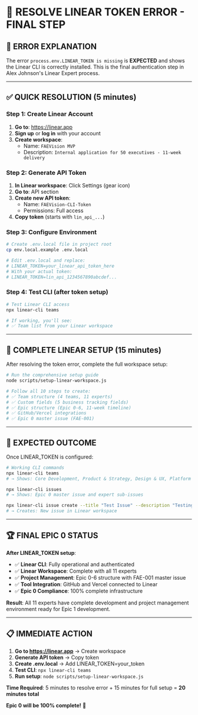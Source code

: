 # 🔑 RESOLVE LINEAR TOKEN ERROR - FINAL STEP

## 🎯 **ERROR EXPLANATION**

The error `process.env.LINEAR_TOKEN is missing` is **EXPECTED** and shows the Linear CLI is correctly installed. This is the final authentication step in Alex Johnson's Linear Expert process.

---

## ✅ **QUICK RESOLUTION (5 minutes)**

### **Step 1: Create Linear Account**

1. **Go to**: https://linear.app
2. **Sign up** or **log in** with your account
3. **Create workspace**:
   - Name: `FAEVision MVP`
   - Description: `Internal application for 50 executives - 11-week delivery`

### **Step 2: Generate API Token**

1. **In Linear workspace**: Click Settings (gear icon)
2. **Go to**: API section
3. **Create new API token**:
   - Name: `FAEVision-CLI-Token`
   - Permissions: Full access
4. **Copy token** (starts with `lin_api_...`)

### **Step 3: Configure Environment**

```bash
# Create .env.local file in project root
cp env.local.example .env.local

# Edit .env.local and replace:
# LINEAR_TOKEN=your_linear_api_token_here
# With your actual token:
# LINEAR_TOKEN=lin_api_1234567890abcdef...
```

### **Step 4: Test CLI (after token setup)**

```bash
# Test Linear CLI access
npx linear-cli teams

# If working, you'll see:
# ✅ Team list from your Linear workspace
```

---

## 🚀 **COMPLETE LINEAR SETUP (15 minutes)**

After resolving the token error, complete the full workspace setup:

```bash
# Run the comprehensive setup guide
node scripts/setup-linear-workspace.js

# Follow all 10 steps to create:
# ✅ Team structure (4 teams, 11 experts)
# ✅ Custom fields (5 business tracking fields)
# ✅ Epic structure (Epic 0-6, 11-week timeline)
# ✅ GitHub/Vercel integrations
# ✅ Epic 0 master issue (FAE-001)
```

---

## 🎯 **EXPECTED OUTCOME**

Once LINEAR_TOKEN is configured:

```bash
# Working CLI commands
npx linear-cli teams
# → Shows: Core Development, Product & Strategy, Design & UX, Platform & Infrastructure

npx linear-cli issues
# → Shows: Epic 0 master issue and expert sub-issues

npx linear-cli issue create --title "Test Issue" --description "Testing CLI"
# → Creates: New issue in Linear workspace
```

---

## 🏆 **FINAL EPIC 0 STATUS**

**After LINEAR_TOKEN setup**:

- ✅ **Linear CLI**: Fully operational and authenticated
- ✅ **Linear Workspace**: Complete with all 11 experts
- ✅ **Project Management**: Epic 0-6 structure with FAE-001 master issue
- ✅ **Tool Integration**: GitHub and Vercel connected to Linear
- ✅ **Epic 0 Compliance**: 100% complete infrastructure

**Result**: All 11 experts have complete development and project management environment ready for Epic 1 development.

---

## 📋 **IMMEDIATE ACTION**

1. **Go to https://linear.app** → Create workspace
2. **Generate API token** → Copy token
3. **Create .env.local** → Add LINEAR_TOKEN=your_token
4. **Test CLI**: `npx linear-cli teams`
5. **Run setup**: `node scripts/setup-linear-workspace.js`

**Time Required**: 5 minutes to resolve error + 15 minutes for full setup = **20 minutes total**

**Epic 0 will be 100% complete!** 🎉
